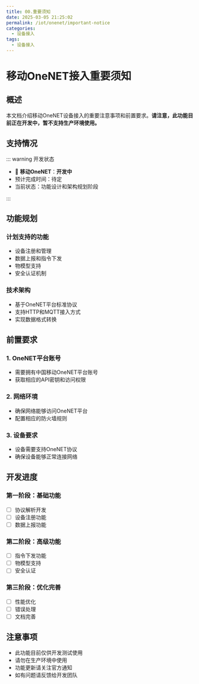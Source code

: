 ```yaml
---
title: 00.重要须知
date: 2025-03-05 21:25:02
permalink: /iot/onenet/important-notice
categories:
  - 设备接入
tags:
  - 设备接入
---
```


# 移动OneNET接入重要须知

## 概述

本文档介绍移动OneNET设备接入的重要注意事项和前置要求。**请注意，此功能目前正在开发中，暂不支持生产环境使用。**

## 支持情况

::: warning 开发状态

- 🔄 **移动OneNET**：**开发中**
- 预计完成时间：待定
- 当前状态：功能设计和架构规划阶段

:::

## 功能规划

### 计划支持的功能

- 设备注册和管理
- 数据上报和指令下发
- 物模型支持
- 安全认证机制

### 技术架构

- 基于OneNET平台标准协议
- 支持HTTP和MQTT接入方式
- 实现数据格式转换

## 前置要求

### 1. OneNET平台账号

- 需要拥有中国移动OneNET平台账号
- 获取相应的API密钥和访问权限

### 2. 网络环境

- 确保网络能够访问OneNET平台
- 配置相应的防火墙规则

### 3. 设备要求

- 设备需要支持OneNET协议
- 确保设备能够正常连接网络

## 开发进度

### 第一阶段：基础功能

- [ ] 协议解析开发
- [ ] 设备注册功能
- [ ] 数据上报功能

### 第二阶段：高级功能

- [ ] 指令下发功能
- [ ] 物模型支持
- [ ] 安全认证

### 第三阶段：优化完善

- [ ] 性能优化
- [ ] 错误处理
- [ ] 文档完善

## 注意事项

- 此功能目前仅供开发测试使用
- 请勿在生产环境中使用
- 功能更新请关注官方通知
- 如有问题请反馈给开发团队
